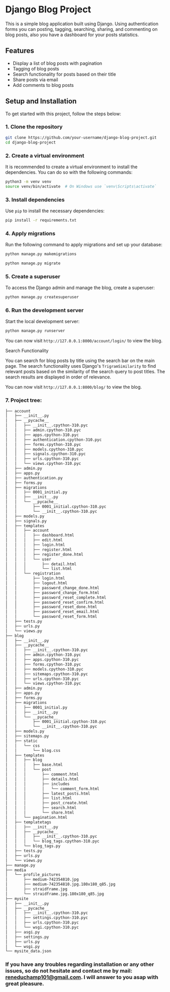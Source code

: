 # Django Blog Project

This is a simple blog application built using Django. Using authentication forms you can posting, tagging, searching, sharing, and commenting on blog posts, also you have a dashboard for your posts statistics.

## Features

- Display a list of blog posts with pagination
- Tagging of blog posts
- Search functionality for posts based on their title
- Share posts via email
- Add comments to blog posts

## Setup and Installation

To get started with this project, follow the steps below:

### 1. Clone the repository
```bash
git clone https://github.com/your-username/django-blog-project.git
cd django-blog-project
```
### 2. Create a virtual environment

It is recommended to create a virtual environment to install the dependencies. You can do so with the following commands:
```bash
python3 -m venv venv
source venv/bin/activate  # On Windows use `venv\Scripts\activate`
```

### 3. Install dependencies

Use `pip` to install the necessary dependencies:

```bash
pip install -r requirements.txt
```

### 4. Apply migrations

Run the following command to apply migrations and set up your database:

```bash
python manage.py makemigrations
```

```bash
python manage.py migrate
```

### 5. Create a superuser

To access the Django admin and manage the blog, create a superuser:

```bash
python manage.py createsuperuser
```

### 6. Run the development server

Start the local development server:

```bash
python manage.py runserver
```
You can now visit `http://127.0.0.1:8000/account/login/` to view the blog.

Search Functionality

You can search for blog posts by title using the search bar on the main page. The search functionality uses Django's `TrigramSimilarity` to find relevant posts based on the similarity of the search query to post titles. The search results are displayed in order of relevance.

You can now visit `http://127.0.0.1:8000/blog/` to view the blog.

### 7. Project tree:

```bash
├── account
│   ├── __init__.py
│   ├── __pycache__
│   │   ├── __init__.cpython-310.pyc
│   │   ├── admin.cpython-310.pyc
│   │   ├── apps.cpython-310.pyc
│   │   ├── authentication.cpython-310.pyc
│   │   ├── forms.cpython-310.pyc
│   │   ├── models.cpython-310.pyc
│   │   ├── signals.cpython-310.pyc
│   │   ├── urls.cpython-310.pyc
│   │   └── views.cpython-310.pyc
│   ├── admin.py
│   ├── apps.py
│   ├── authentication.py
│   ├── forms.py
│   ├── migrations
│   │   ├── 0001_initial.py
│   │   ├── __init__.py
│   │   └── __pycache__
│   │       ├── 0001_initial.cpython-310.pyc
│   │       └── __init__.cpython-310.pyc
│   ├── models.py
│   ├── signals.py
│   ├── templates
│   │   ├── account
│   │   │   ├── dashboard.html
│   │   │   ├── edit.html
│   │   │   ├── login.html
│   │   │   ├── register.html
│   │   │   ├── register_done.html
│   │   │   └── user
│   │   │       ├── detail.html
│   │   │       └── list.html
│   │   └── registration
│   │       ├── login.html
│   │       ├── logout.html
│   │       ├── password_change_done.html
│   │       ├── password_change_form.html
│   │       ├── password_reset_complete.html
│   │       ├── password_reset_confirm.html
│   │       ├── password_reset_done.html
│   │       ├── password_reset_email.html
│   │       └── password_reset_form.html
│   ├── tests.py
│   ├── urls.py
│   └── views.py
├── blog
│   ├── __init__.py
│   ├── __pycache__
│   │   ├── __init__.cpython-310.pyc
│   │   ├── admin.cpython-310.pyc
│   │   ├── apps.cpython-310.pyc
│   │   ├── forms.cpython-310.pyc
│   │   ├── models.cpython-310.pyc
│   │   ├── sitemaps.cpython-310.pyc
│   │   ├── urls.cpython-310.pyc
│   │   └── views.cpython-310.pyc
│   ├── admin.py
│   ├── apps.py
│   ├── forms.py
│   ├── migrations
│   │   ├── 0001_initial.py
│   │   ├── __init__.py
│   │   └── __pycache__
│   │       ├── 0001_initial.cpython-310.pyc
│   │       └── __init__.cpython-310.pyc
│   ├── models.py
│   ├── sitemaps.py
│   ├── static
│   │   └── css
│   │       └── blog.css
│   ├── templates
│   │   ├── blog
│   │   │   ├── base.html
│   │   │   └── post
│   │   │       ├── comment.html
│   │   │       ├── details.html
│   │   │       ├── includes
│   │   │       │   └── comment_form.html
│   │   │       ├── latest_posts.html
│   │   │       ├── list.html
│   │   │       ├── post_create.html
│   │   │       ├── search.html
│   │   │       └── share.html
│   │   └── pagination.html
│   ├── templatetags
│   │   ├── __init__.py
│   │   ├── __pycache__
│   │   │   ├── __init__.cpython-310.pyc
│   │   │   └── blog_tags.cpython-310.pyc
│   │   └── blog_tags.py
│   ├── tests.py
│   ├── urls.py
│   └── views.py
├── manage.py
├── media
│   └── profile_pictures
│       ├── medium-742354810.jpg
│       ├── medium-742354810.jpg.180x180_q85.jpg
│       ├── straidframe.jpg
│       └── straidframe.jpg.180x180_q85.jpg
├── mysite
│   ├── __init__.py
│   ├── __pycache__
│   │   ├── __init__.cpython-310.pyc
│   │   ├── settings.cpython-310.pyc
│   │   ├── urls.cpython-310.pyc
│   │   └── wsgi.cpython-310.pyc
│   ├── asgi.py
│   ├── settings.py
│   ├── urls.py
│   └── wsgi.py
└── mysite_data.json
```

### If you have any troubles regarding installation or any other issues, so do not hesitate and contact me by mail: reneduchamp101@gmail.com. I will answer to you asap with great pleasure.
